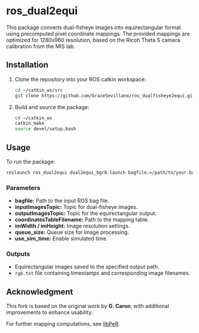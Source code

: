 # ros_dual2equi

This package converts dual-fisheye images into equirectangular format using precomputed pixel coordinate mappings. The provided mappings are optimized for 1280x960 resolution, based on the Ricoh Theta S camera calibration from the MIS lab.

## Installation

1. Clone the repository into your ROS catkin workspace:

   ```bash
   cd ~/catkin_ws/src
   git clone https://github.com/GraceSevillano/ros_dualfisheye2equi.git
   ```

2. Build and source the package:

   ```bash
   cd ~/catkin_ws
   catkin_make
   source devel/setup.bash
   ```

## Usage

To run the package:

```bash
roslaunch ros_dual2equi dual2equi_bgr8.launch bagfile:=/path/to/your.bag output_image_path:=/path/to/output
```

### Parameters

- **bagfile:** Path to the input ROS bag file.
- **inputImagesTopic:** Topic for dual-fisheye images.
- **outputImagesTopic:** Topic for the equirectangular output.
- **coordinatesTableFilename:** Path to the mapping table.
- **imWidth / imHeight:** Image resolution settings.
- **queue_size:** Queue size for image processing.
- **use_sim_time:** Enable simulated time.

### Outputs

- Equirectangular images saved to the specified output path.
- `rgb.txt` file containing timestamps and corresponding image filenames.

## Acknowledgment

This fork is based on the original work by **G. Caron**, with additional improvements to enhance usability.

For further mapping computations, see [libPeR](https://github.com/PerceptionRobotique/libPeR_base).



